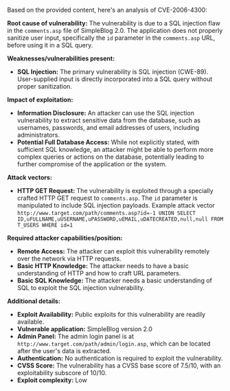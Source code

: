 Based on the provided content, here's an analysis of CVE-2006-4300:

**Root cause of vulnerability:**
The vulnerability is due to a SQL injection flaw in the `comments.asp` file of SimpleBlog 2.0. The application does not properly sanitize user input, specifically the `id` parameter in the `comments.asp` URL, before using it in a SQL query.

**Weaknesses/vulnerabilities present:**
- **SQL Injection:** The primary vulnerability is SQL injection (CWE-89). User-supplied input is directly incorporated into a SQL query without proper sanitization.

**Impact of exploitation:**
- **Information Disclosure:** An attacker can use the SQL injection vulnerability to extract sensitive data from the database, such as usernames, passwords, and email addresses of users, including administrators.
- **Potential Full Database Access:** While not explicitly stated, with sufficient SQL knowledge, an attacker might be able to perform more complex queries or actions on the database, potentially leading to further compromise of the application or the system.

**Attack vectors:**
- **HTTP GET Request:** The vulnerability is exploited through a specially crafted HTTP GET request to `comments.asp`. The `id` parameter is manipulated to include SQL injection payloads.
    Example attack vector `http://www.target.com/path/comments.asp?id=-1 UNION SELECT ID,uFULLNAME,uUSERNAME,uPASSWORD,uEMAIL,uDATECREATED,null,null FROM T_USERS WHERE id=1`

**Required attacker capabilities/position:**
- **Remote Access:** The attacker can exploit this vulnerability remotely over the network via HTTP requests.
- **Basic HTTP Knowledge:** The attacker needs to have a basic understanding of HTTP and how to craft URL parameters.
- **Basic SQL Knowledge:** The attacker needs a basic understanding of SQL to exploit the SQL injection vulnerability.

**Additional details:**

*   **Exploit Availability:** Public exploits for this vulnerability are readily available.
*   **Vulnerable application:** SimpleBlog version 2.0
*   **Admin Panel:**  The admin login panel is at `http://www.target.com/path/admin/login.asp`, which can be located after the user's data is extracted.
*  **Authentication:** No authentication is required to exploit the vulnerability.
*  **CVSS Score:** The vulnerability has a CVSS base score of 7.5/10, with an exploitability subscore of 10/10.
*   **Exploit complexity:** Low
